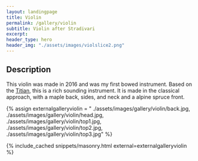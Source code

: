 ```yaml
---
layout: landingpage
title: Violin
permalink: /gallery/violin
subtitle: Violin after Stradivari
excerpt: 
header_type: hero
header_img: "./assets/images/violslice2.png"
---
```


## Description

This violin was made in 2016 and was my first bowed instrument. Based on the [Titian](https://tarisio.com/cozio-archive/property/?ID=41393), this is a rich sounding instrument. It is made in the classical approach, with a maple back, sides, and neck and a alpine spruce front. 

{% assign externalgalleryviolin = "
./assets/images/gallery/violin/back.jpg,
./assets/images/gallery/violin/head.jpg,
./assets/images/gallery/violin/top1.jpg,
./assets/images/gallery/violin/top2.jpg,
./assets/images/gallery/violin/top3.jpg" %}

{% include_cached snippets/masonry.html external=externalgalleryviolin %}